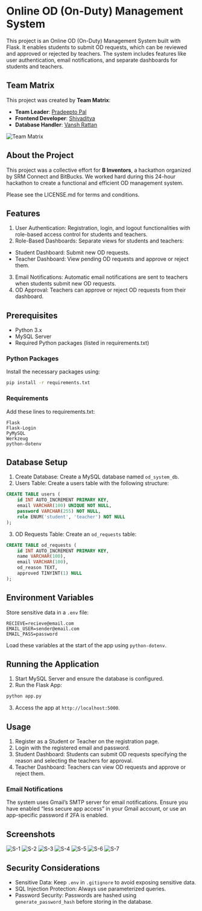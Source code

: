 # Online OD (On-Duty) Management System

This project is an Online OD (On-Duty) Management System built with Flask. It enables students to submit OD requests, which can be reviewed and approved or rejected by teachers. The system includes features like user authentication, email notifications, and separate dashboards for students and teachers.

## Team Matrix
This project was created by **Team Matrix**:
- **Team Leader**: [Pradeepto Pal](https://github.com/PerseusKyogre09)
- **Frontend Developer**: [Shivaditya](https://github.com/SHIVADITYA2005)
- **Database Handler**: [Vansh Rattan](https://github.com/rattanvansh)

![Team Matrix](https://imgur.com/Xe6GCKB.png)

## About the Project
This project was a collective effort for **B Inventors**, a hackathon organized by SRM Connect and BitBucks. We worked hard during this 24-hour hackathon to create a functional and efficient OD management system.

Please see the LICENSE.md for terms and conditions.

## Features
1. User Authentication: Registration, login, and logout functionalities with role-based access control for students and teachers.
2. Role-Based Dashboards: Separate views for students and teachers:
- Student Dashboard: Submit new OD requests.
- Teacher Dashboard: View pending OD requests and approve or reject them.
3. Email Notifications: Automatic email notifications are sent to teachers when students submit new OD requests.
4. OD Approval: Teachers can approve or reject OD requests from their dashboard.

## Prerequisites
- Python 3.x
- MySQL Server
- Required Python packages (listed in requirements.txt)
### Python Packages
Install the necessary packages using:
```bash
pip install -r requirements.txt
```
### Requirements
Add these lines to requirements.txt:
```plaintext
Flask
Flask-Login
PyMySQL
Werkzeug
python-dotenv
```
## Database Setup
1. Create Database: Create a MySQL database named `od_system_db`.
2. Users Table: Create a users table with the following structure:
```sql
CREATE TABLE users (
    id INT AUTO_INCREMENT PRIMARY KEY,
    email VARCHAR(100) UNIQUE NOT NULL,
    password VARCHAR(255) NOT NULL,
    role ENUM('student', 'teacher') NOT NULL
);
```
3. OD Requests Table: Create an `od_requests` table:
```sql
CREATE TABLE od_requests (
    id INT AUTO_INCREMENT PRIMARY KEY,
    name VARCHAR(100),
    email VARCHAR(100),
    od_reason TEXT,
    approved TINYINT(1) NULL
);
```
## Environment Variables
Store sensitive data in a `.env` file:
```plaintext
RECIEVE=recieve@email.com
EMAIL_USER=sender@email.com
EMAIL_PASS=password
```
Load these variables at the start of the app using `python-dotenv`.

## Running the Application
1. Start MySQL Server and ensure the database is configured.
2. Run the Flask App:
```bash
python app.py
```
3. Access the app at `http://localhost:5000`.

## Usage
1. Register as a Student or Teacher on the registration page.
2. Login with the registered email and password.
3. Student Dashboard: Students can submit OD requests specifying the reason and selecting the teachers for approval.
4. Teacher Dashboard: Teachers can view OD requests and approve or reject them.

### Email Notifications
The system uses Gmail’s SMTP server for email notifications. Ensure you have enabled “less secure app access” in your Gmail account, or use an app-specific password if 2FA is enabled.

## Screenshots
![S-1](https://imgur.com/tFOK8YE.png)
![S-2](https://imgur.com/7vcri2D.png)
![S-3](https://imgur.com/aGaX8pf.png)
![S-4](https://imgur.com/6jPyBzd.png)
![S-5](https://imgur.com/38HtozP.png)
![S-6](https://imgur.com/LqvCIZG.png)
![S-7](https://imgur.com/ptkbvx8.png)

## Security Considerations
- Sensitive Data: Keep `.env` in `.gitignore` to avoid exposing sensitive data.
- SQL Injection Protection: Always use parameterized queries.
- Password Security: Passwords are hashed using `generate_password_hash` before storing in the database.